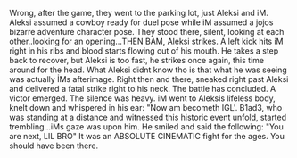 Wrong, after the game, they went to the parking lot, just Aleksi and iM. Aleksi assumed a cowboy ready for duel pose while iM assumed a jojos bizarre adventure character pose. They stood there, silent, looking at each other..looking for an opening...THEN BAM, Aleksi strikes. A left kick hits iM right in his ribs and blood starts flowing out of his mouth. He takes a step back to recover, but Aleksi is too fast, he strikes once again, this time around for the head. What Aleksi didnt know tho is that what he was seeing was actually İMs afterimage. Right then and there, sneaked right past Aleksi and delivered a fatal strike right to his neck. The battle has concluded. A victor emerged. The silence was heavy. iM went to Aleksis lifeless body, knelt down and whispered in his ear: "Now am becometh IGL'. B1ad3, who was standing at a distance and witnessed this historic event unfold, started trembling...iMs gaze was upon him. He smiled and said the following: "You are next, LIL BRO" It was an ABSOLUTE CINEMATIC fight for the ages. You should have been there.
